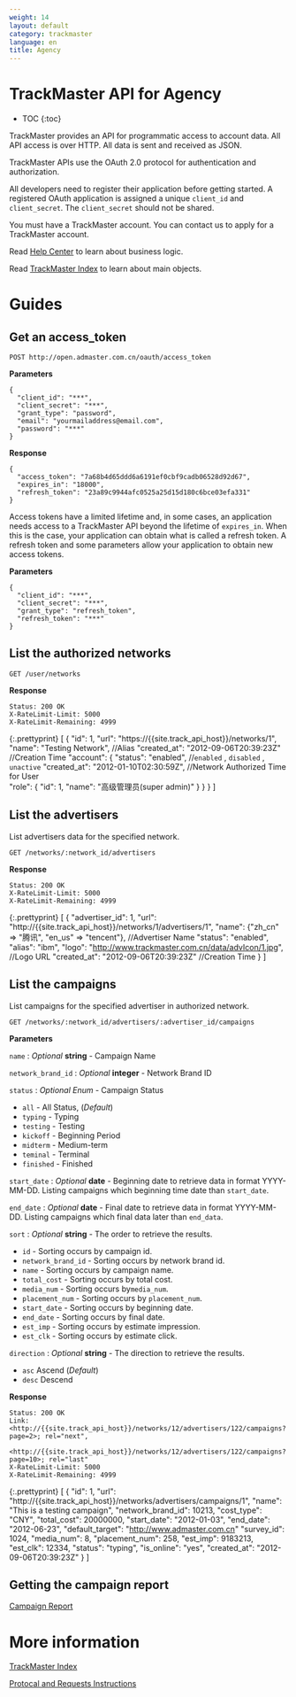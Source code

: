 ```yaml
---
weight: 14
layout: default
category: trackmaster
language: en
title: Agency
---
```



# TrackMaster API for Agency #

* TOC
{:toc}

TrackMaster provides an API for programmatic access to account data. All API access is over HTTP. All data is sent and received as JSON.

TrackMaster APIs use the OAuth 2.0 protocol for authentication and authorization.

All developers need to register their application before getting started. A registered OAuth application is assigned a unique `client_id` and `client_secret`. The `client_secret` should not be shared.

You must have a TrackMaster account. You can contact us to apply for a TrackMaster account. 

Read [Help Center](http://help.admaster.com.cn/trackmaster/) to learn about business logic.

Read [TrackMaster Index](/doc/trackmaster/v1/en/index.html) to learn about main objects.


# Guides #

## Get an access_token ##

    POST http://open.admaster.com.cn/oauth/access_token

**Parameters**

    {
      "client_id": "***",
      "client_secret": "***",
      "grant_type": "password",
      "email": "yourmailaddress@email.com",
      "password": "***"
    }

**Response**

    {
      "access_token": "7a68b4d65ddd6a6191ef0cbf9cadb06528d92d67",
      "expires_in": "18000",
      "refresh_token": "23a89c9944afc0525a25d15d180c6bce03efa331"
    }

Access tokens have a limited lifetime and, in some cases, an application needs access to a TrackMaster API beyond the lifetime of `expires_in`. When this is the case, your application can obtain what is called a refresh token. A refresh token and some parameters allow your application to obtain new access tokens. 

**Parameters**

    {
      "client_id": "***",
      "client_secret": "***",
      "grant_type": "refresh_token",
      "refresh_token": "***"
    }


## List the authorized networks   ##

    GET /user/networks

**Response**

    Status: 200 OK
    X-RateLimit-Limit: 5000
    X-RateLimit-Remaining: 4999

{:.prettyprint}
    [
       {
        "id": 1,
        "url": "https://{{site.track_api_host}}/networks/1",
        "name": "Testing Network", //Alias
        "created_at": "2012-09-06T20:39:23Z" //Creation Time
        "account": {
            "status": "enabled", //`enabled` , `disabled` , `unactive` 
            "created_at": "2012-01-10T02:30:59Z", //Network Authorized Time for User  
            "role": {
                "id": 1,
                "name": "高级管理员(super admin)"
             }
          }
       }
    ]

## List the advertisers ##
List advertisers data for the specified network.

    GET /networks/:network_id/advertisers

**Response**

    Status: 200 OK
    X-RateLimit-Limit: 5000
    X-RateLimit-Remaining: 4999

{:.prettyprint}
    [
      {
        "advertiser_id": 1,
        "url": "http://{{site.track_api_host}}/networks/1/advertisers/1",
        "name": {"zh_cn" => "腾讯", "en_us" => "tencent"},   //Advertiser Name
        "status": "enabled",
        "alias": "ibm",
        "logo": "http://www.trackmaster.com.cn/data/advIcon/1.jpg",  //Logo URL
        "created_at": "2012-09-06T20:39:23Z"  //Creation Time
      }
    ]

## List the campaigns ##

List campaigns for the specified advertiser in authorized network.

    GET /networks/:network_id/advertisers/:advertiser_id/campaigns

**Parameters**

`name`
: _Optional_ **string** - Campaign Name

`network_brand_id`
: _Optional_ **integer** - Network Brand ID

`status`
: _Optional_ *Enum* - Campaign Status

  * `all` - All Status, (_Default_)
  * `typing` - Typing
  * `testing` - Testing
  * `kickoff` - Beginning Period
  * `midterm` - Medium-term
  * `teminal` - Terminal
  * `finished` - Finished

`start_date`
: _Optional_ **date** - Beginning date to retrieve data in format YYYY-MM-DD. Listing campaigns which beginning time date than  `start_date`.

`end_date`
: _Optional_ **date** - Final date to retrieve data in format YYYY-MM-DD. Listing campaigns which final data later than  `end_data`.

`sort`
: _Optional_ **string** - The order to retrieve the results.

  * `id` - Sorting occurs by campaign id.
  * `network_brand_id` - Sorting occurs by network brand id.
  * `name` - Sorting occurs by campaign name.
  * `total_cost` - Sorting occurs by total cost.
  * `media_num` - Sorting occurs by`media_num`.
  * `placement_num` - Sorting occurs by `placement_num`.
  * `start_date` - Sorting occurs by beginning date.
  * `end_date` - Sorting occurs by final date.
  * `est_imp` - Sorting occurs by estimate impression.
  * `est_clk` - Sorting occurs by estimate click.

`direction`
: _Optional_ **string** - The direction to retrieve the results.

  * `asc` Ascend (_Default_)
  * `desc` Descend

**Response**

    Status: 200 OK
    Link: <http://{{site.track_api_host}}/networks/12/advertisers/122/campaigns?page=2>; rel="next",
          <http://{{site.track_api_host}}/networks/12/advertisers/122/campaigns?page=10>; rel="last"
    X-RateLimit-Limit: 5000
    X-RateLimit-Remaining: 4999

{:.prettyprint}
    [
      {
        "id": 1,
        "url": "http://{{site.track_api_host}}/networks/advertisers/campaigns/1",
        "name": "This is a testing campaign",
        "network_brand_id": 10213,
        "cost_type": "CNY",
        "total_cost": 20000000,
        "start_date": "2012-01-03",
        "end_date": "2012-06-23",
        "default_target": "http://www.admaster.com.cn"
        "survey_id": 1024,
        "media_num": 8,
        "placement_num": 258,
        "est_imp": 9183213,
        "est_clk": 12334,
        "status": "typing",
        "is_online": "yes",
        "created_at": "2012-09-06T20:39:23Z"
      }
    ]

## Getting the campaign report ##

[Campaign Report](/doc/openmaster/v1/en/campaign_report.html)
 
# More information #

[TrackMaster Index](/doc/openmaster/v1/en/index.html)

[Protocal and Requests Instructions](/doc/openmaster/v1/cn/verbs.html)




